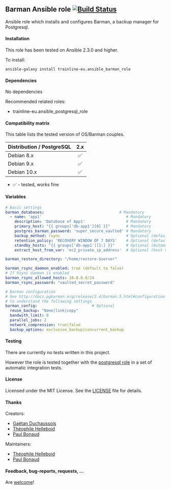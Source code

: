 ## Barman Ansible role [![Build Status](https://travis-ci.org/trainline-eu/ansible-barman-role.svg?branch=master)](https://travis-ci.org/trainline-eu/ansible-barman-role)

Ansible role which installs and configures Barman, a backup manager for Postgresql.

#### Installation

This role has been tested on Ansible 2.3.0 and higher.

To install:

```
ansible-galaxy install trainline-eu.ansible_barman_role
```

#### Dependencies

No dependencies

Recommended related roles:
- trainline-eu.ansible_postgresql_role

#### Compatibility matrix

This table lists the tested version of OS/Barman couples.

| Distribution / PostgreSQL | 2.x |
| ------------------------- |:---:|
| Debian 8.x |  :white_check_mark:|
| Debian 9.x |  :white_check_mark:|
| Debian 10.x |  :white_check_mark:|

- :white_check_mark: - tested, works fine

#### Variables

```yaml
# Basic settings
barman_databases:                                 # Mandatory
  - name: 'app1'                                     # Mandatory
    description: 'Database of App1'                  # Mandatory
    primary_host: "{{ groups['db-app1'][0] }}"       # Mandatory
    postgres_barman_password: 'super_secure_vaulted' # Mandatory
    backup_method: rsync                             # Optional (default value)
    retention_policy: 'RECOVERY WINDOW OF 7 DAYS'    # Optional (default value)
    standby_hosts: "{{ groups['db-app1'][1:] }}"     # Optional (Automatically authorize SSH this servers list)
    extract_host_from_var: 'ec2_private_ip_address'  # Optional (host variable to extract from inventory hostvars)

barman_restore_directory: "/home/restore-$server"

barman_rsync_daemon_enabled: true (default to false)
# If Rsync daemon is enabled
barman_rsync_allowed_hosts: 10.0.0.0/24
barman_rsync_password: "vaulted_secret_password"

# Barman configuration
# See http://docs.pgbarman.org/release/2.4/barman.5.html#configuration-file-syntax
# to understand the following settings
barman_config:                        # Optional
  reuse_backup: "None|link|copy"
  bandwith_limit: 0
  parallel_jobs: 2
  network_compression: true|false
  backup_options: exclusive_backup|concurrent_backup
```

#### Testing

There are currently no tests written in this project.

However the role is tested together with the [postgresql role](https://github.com/trainline-eu/ansible-postgresql-role) in a set of automatic integration tests.

#### License

Licensed under the MIT License. See the [LICENSE](./LICENSE) file for details.

#### Thanks

Creators:
- [Gaëtan Duchaussois](https://twitter.com/gduchaussois)
- [Théophile Helleboid](https://twitter.com/chtitux)
- [Paul Bonaud](https://twitter.com/paulRb_r)

Maintainers:
- [Théophile Helleboid](https://twitter.com/chtitux)
- [Paul Bonaud](https://twitter.com/paulRb_r)

#### Feedback, bug-reports, requests, ...

Are [welcome](https://github.com/trainline-eu/ansible-barman-role/issues)!
